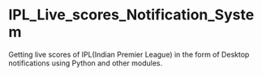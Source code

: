 # IPL_Live_scores_Notification_System
Getting live scores of IPL(Indian Premier League) in the form of Desktop notifications using Python and other modules.
